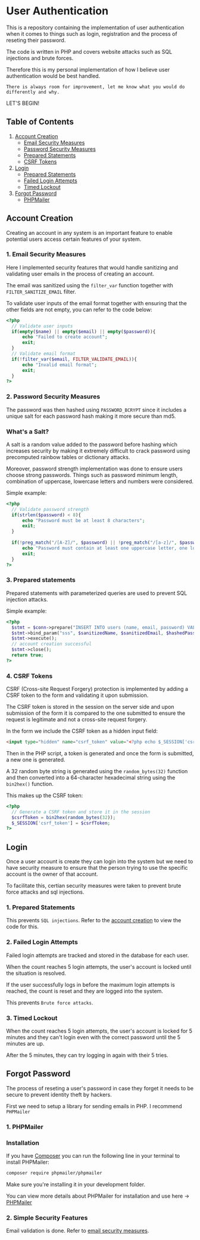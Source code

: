 # User Authentication

This is a repository containing the implementation of user authentication when it comes to things such as login, registration and the process of reseting their password.

The code is written in PHP and covers website attacks such as SQL injections and brute forces.

Therefore this is my personal implementation of how I believe user authentication would be best handled. 

```There is always room for improvement, let me know what you would do differently and why.```

LET'S BEGIN!

## Table of Contents

1. [Account Creation](#account-creation)
   - [Email Security Measures](#email-create)
   - [Password Security Measures](#pass-create)
   - [Prepared Statements](#pp1)
   - [CSRF Tokens](#csrf-create)
2. [Login](#login)
   - [Prepared Statements](#pp2)
   - [Failed Login Attempts](#failed-login)
   - [Timed Lockout](#timed-login)
3. [Forgot Password](#forgot-pass)
   - [PHPMailer](#phpmailer)

## Account Creation <a name="account-creation"> </a>

Creating an account in any system is an important feature to enable potential users access certain features of your system.

### 1. Email Security Measures <a name="email-create"> </a>
Here I implemented security features that would handle sanitizing and validating user emails in the process of creating an account.

The email was sanitized using the ```filter_var``` function together with ```FILTER_SANITIZE_EMAIL``` filter.

To validate user inputs of the email format together with ensuring that the other fields are not empty, you can refer to the code below:
```php
<?php
  // Validate user inputs
  if(empty($name) || empty($email) || empty($password)){
      echo "Failed to create account";
      exit;
  }
  // Validate email format
  if(!filter_var($email, FILTER_VALIDATE_EMAIL)){
      echo "Invalid email format";
      exit;
  }
?>
```

### 2. Password Security Measures <a name="pass-create"> </a>
The password was then hashed using ```PASSWORD_BCRYPT``` since it includes a unique salt for each password hash making it more secure than md5.

### What's a Salt?

A salt is a random value added to the password before hashing which increases security by making it extremely difficult to crack password using precomputed rainbow tables or dictionary attacks.

Moreover, password strength implementation was done to ensure users choose strong passwords. Things such as password minimum length, combination of uppercase, lowercase letters and numbers were considered.

Simple example:
```php
<?php
  // Validate password strength
  if(strlen($password) < 8){
      echo "Password must be at least 8 characters";
      exit;
  }
    
  if(!preg_match("/[A-Z]/", $password) || !preg_match("/[a-z]/", $password) || !preg_match("/[0-9]/", $password)){
      echo "Password must contain at least one uppercase letter, one lowercase letter, and one number";
      exit;
  }
?>
```
  
### 3. Prepared statements <a name="pp1"> </a>
Prepared statements with parameterized queries are used to prevent SQL injection attacks.

Simple example:
```php
<?php
  $stmt = $conn->prepare("INSERT INTO users (name, email, password) VALUES (?, ?, ?)");
  $stmt->bind_param("sss", $sanitizedName, $sanitizedEmail, $hashedPass);
  $stmt->execute();
  // account creation successful
  $stmt->close();
  return true;
?>  
```

### 4. CSRF Tokens <a name="csrf-create"> </a>
CSRF (Cross-site Request Forgery) protection is implemented by adding a CSRF token to the form and validating it upon submission.

The CSRF token is stored in the session on the server side and upon submission of the form it is compared to the one submitted to ensure the request is legitimate and not a cross-site request forgery.

In the form we include the CSRF token as a hidden input field:
```html
<input type="hidden" name="csrf_token" value="<?php echo $_SESSION['csrf_token']; ?>">
```

Then in the PHP script, a token is generated and once the form is submitted, a new one is generated.

A 32 random byte string is generated using the ```random_bytes(32)``` function and then converted into a 64-character hexadecimal string using the ```bin2hex()``` function. 

This makes up the CSRF token:
```php
<?php
  // Generate a CSRF token and store it in the session
  $csrfToken = bin2hex(random_bytes(32));
  $_SESSION['csrf_token'] = $csrfToken;
?>
```

## Login <a name="login"> </a>

Once a user account is create they can login into the system but we need to have security measure to ensure that the person trying to use the specific account is the owner of that account.

To facilitate this, certian security measures were taken to prevent brute force attacks and sql injections.

### 1. Prepared Statements <a name="pp2"> </a>
This prevents ```SQL injections```. Refer to the [account creation](#pp1) to view the code for this.

### 2. Failed Login Attempts <a name="failed-login"> </a>
Failed login attempts are tracked and stored in the database for each user.

When the count reaches 5 login attempts, the user's account is locked until the situation is resolved.

If the user successfully logs in before the maximum login attempts is reached, the count is reset and they are logged into the system.

This prevents ```Brute force attacks```.

### 3. Timed Lockout <a name="timed-login"> </a>
When the count reaches 5 login attempts, the user's account is locked for 5 minutes and they can't login even with the correct password until the 5 minutes are up.

After the 5 minutes, they can try logging in again with their 5 tries.

## Forgot Password <a name="forgot-pass"> </a>

The process of reseting a user's password in case they forget it needs to be secure to prevent identity theft by hackers.

First we need to setup a library for sending emails in PHP. I recommend ```PHPMailer```
### 1. PHPMailer <a name="phpmailer"> </a>

### Installation
If you have [Composer](https://getcomposer.org) you can run the following line in your terminal to install PHPMailer:

```sh
composer require phpmailer/phpmailer
```

Make sure you're installing it in your development folder.

You can view more details about PHPMailer for installation and use here -> [PHPMailer](https://github.com/PHPMailer/PHPMailer)

### 2. Simple Security Features <a name="simple-sec"> </a>
Email validation is done. Refer to [email security measures](#email-create).
